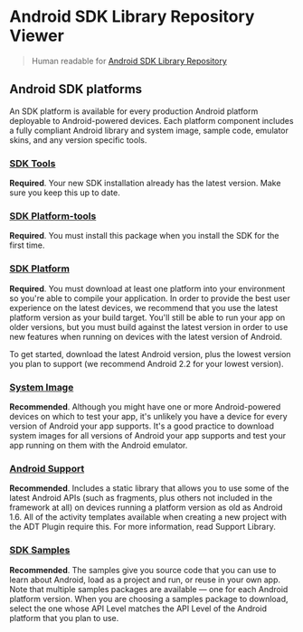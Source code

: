 # Android SDK Library Repository Viewer

> Human readable for [Android SDK Library Repository](http://dl-ssl.google.com/android/repository/repository-8.xml)

## Android SDK platforms

An SDK platform is available for every production Android platform deployable to Android-powered devices. Each platform component includes a fully compliant Android library and system image, sample code, emulator skins, and any version specific tools.

### [SDK Tools](http://hariadi.github.io/viewer/tool.html)

**Required**. Your new SDK installation already has the latest version. Make sure you keep this up to date.

### [SDK Platform-tools](http://hariadi.github.io/viewer/platform-tool.html)

**Required**. You must install this package when you install the SDK for the first time.

### [SDK Platform](http://hariadi.github.io/viewer/platform.html)

**Required**. You must download at least one platform into your environment so you're able to compile your application. In order to provide the best user experience on the latest devices, we recommend that you use the latest platform version as your build target. You'll still be able to run your app on older versions, but you must build against the latest version in order to use new features when running on devices with the latest version of Android.

To get started, download the latest Android version, plus the lowest version you plan to support (we recommend Android 2.2 for your lowest version).

### [System Image](http://hariadi.github.io/viewer/system-image.html)

**Recommended**. Although you might have one or more Android-powered devices on which to test your app, it's unlikely you have a device for every version of Android your app supports. It's a good practice to download system images for all versions of Android your app supports and test your app running on them with the Android emulator.

### [Android Support](http://hariadi.github.io/viewer/addon.html)

**Recommended**. Includes a static library that allows you to use some of the latest Android APIs (such as fragments, plus others not included in the framework at all) on devices running a platform version as old as Android 1.6. All of the activity templates available when creating a new project with the ADT Plugin require this. For more information, read Support Library.

### [SDK Samples](http://hariadi.github.io/viewer/sample.html)

**Recommended**. The samples give you source code that you can use to learn about Android, load as a project and run, or reuse in your own app. Note that multiple samples packages are available — one for each Android platform version. When you are choosing a samples package to download, select the one whose API Level matches the API Level of the Android platform that you plan to use.
